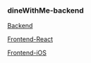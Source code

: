 ### dineWithMe-backend
[Backend](https://github.com/tomasgule/dineWithMe-backend)

[Frontend-React](https://github.com/tomasgule/dineWithMe-react)

[Frontend-iOS](https://github.com/tomasgule/dineWithMe-iOS)
